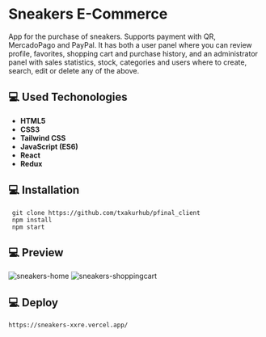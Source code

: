# Sneakers E-Commerce

App for the purchase of sneakers. Supports payment with QR, MercadoPago and PayPal. It has both a user panel where you can review profile, favorites, shopping cart and purchase history, and an administrator panel with sales statistics, stock, categories and users where to create, search, edit or delete any of the above.

## 💻 **Used Techonologies**

- **HTML5**
- **CSS3**
- **Tailwind CSS**
- **JavaScript (ES6)**
- **React**
- **Redux**

## 💻 Installation

```
 git clone https://github.com/txakurhub/pfinal_client
 npm install
 npm start 
```

## 💻 Preview

<p>
   <img src='https://res.cloudinary.com/ddkurzft6/image/upload/v1662052185/sneakers/homesneakersgithub_nsztst.jpg' alt='sneakers-home' />
   <img src='https://res.cloudinary.com/ddkurzft6/image/upload/v1662052188/sneakers/shoppingsneakersgithub_fqpela.jpg' alt='sneakers-shoppingcart' />
</p>

## 💻 Deploy
```
https://sneakers-xxre.vercel.app/
```
